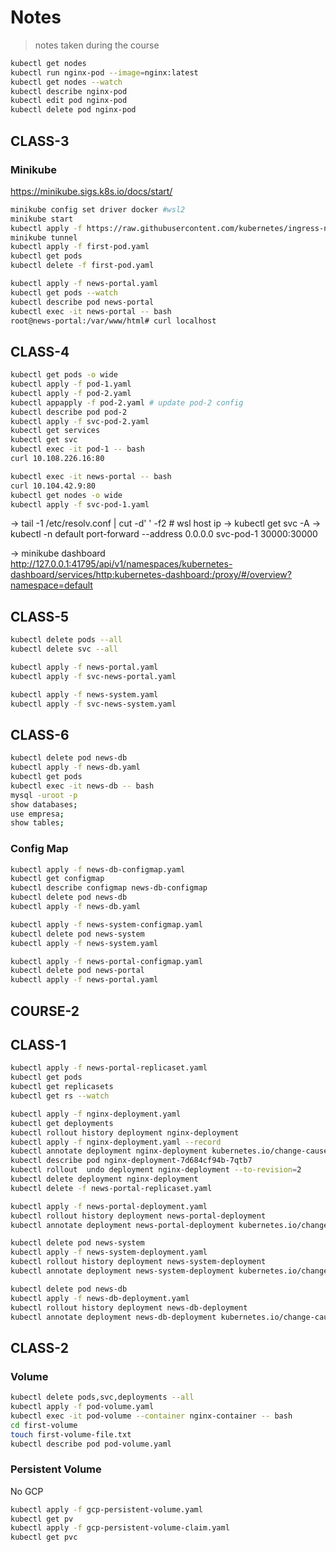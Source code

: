 # Notes

> notes taken during the course

<!-- https://gitignore.io -->
<!-- https://github.com/github/gitignore -->

```sh
kubectl get nodes
kubectl run nginx-pod --image=nginx:latest
kubectl get nodes --watch
kubectl describe nginx-pod
kubectl edit pod nginx-pod
kubectl delete pod nginx-pod
```

## CLASS-3

### Minikube

https://minikube.sigs.k8s.io/docs/start/

```sh
minikube config set driver docker #wsl2
minikube start
kubectl apply -f https://raw.githubusercontent.com/kubernetes/ingress-nginx/controller-v0.44.0/deploy/static/provider/cloud/deploy.yaml
minikube tunnel
kubectl apply -f first-pod.yaml
kubectl get pods
kubectl delete -f first-pod.yaml
```

```sh
kubectl apply -f news-portal.yaml
kubectl get pods --watch
kubectl describe pod news-portal
kubectl exec -it news-portal -- bash
root@news-portal:/var/www/html# curl localhost
```

## CLASS-4

```sh
kubectl get pods -o wide
kubectl apply -f pod-1.yaml
kubectl apply -f pod-2.yaml
kubectl appapply -f pod-2.yaml # update pod-2 config
kubectl describe pod pod-2
kubectl apply -f svc-pod-2.yaml
kubectl get services
kubectl get svc
kubectl exec -it pod-1 -- bash
curl 10.108.226.16:80
```

```sh
kubectl exec -it news-portal -- bash
curl 10.104.42.9:80
kubectl get nodes -o wide
kubectl apply -f svc-pod-1.yaml
```

-> tail -1 /etc/resolv.conf | cut -d' ' -f2 # wsl host ip
-> kubectl get svc -A
-> kubectl -n default port-forward --address 0.0.0.0 svc-pod-1 30000:30000

-> minikube dashboard
http://127.0.0.1:41795/api/v1/namespaces/kubernetes-dashboard/services/http:kubernetes-dashboard:/proxy/#/overview?namespace=default

## CLASS-5

```sh
kubectl delete pods --all
kubectl delete svc --all
```

```sh
kubectl apply -f news-portal.yaml
kubectl apply -f svc-news-portal.yaml
```

```sh
kubectl apply -f news-system.yaml
kubectl apply -f svc-news-system.yaml
```

## CLASS-6

```sh
kubectl delete pod news-db
kubectl apply -f news-db.yaml
kubectl get pods
kubectl exec -it news-db -- bash
mysql -uroot -p
show databases;
use empresa;
show tables;
```

### Config Map

```sh
kubectl apply -f news-db-configmap.yaml
kubectl get configmap
kubectl describe configmap news-db-configmap
kubectl delete pod news-db
kubectl apply -f news-db.yaml
```

```sh
kubectl apply -f news-system-configmap.yaml
kubectl delete pod news-system
kubectl apply -f news-system.yaml
```

```sh
kubectl apply -f news-portal-configmap.yaml
kubectl delete pod news-portal
kubectl apply -f news-portal.yaml
```

## COURSE-2

## CLASS-1

```sh
kubectl apply -f news-portal-replicaset.yaml
kubectl get pods
kubectl get replicasets
kubectl get rs --watch
```

```sh
kubectl apply -f nginx-deployment.yaml
kubectl get deployments
kubectl rollout history deployment nginx-deployment
kubectl apply -f nginx-deployment.yaml --record
kubectl annotate deployment nginx-deployment kubernetes.io/change-cause="Set nginx with latest version"
kubectl describe pod nginx-deployment-7d684cf94b-7qtb7
kubectl rollout  undo deployment nginx-deployment --to-revision=2
kubectl delete deployment nginx-deployment
kubectl delete -f news-portal-replicaset.yaml
```

```sh
kubectl apply -f news-portal-deployment.yaml
kubectl rollout history deployment news-portal-deployment
kubectl annotate deployment news-portal-deployment kubernetes.io/change-cause="Set news portal with version 1"
```

```sh
kubectl delete pod news-system
kubectl apply -f news-system-deployment.yaml
kubectl rollout history deployment news-system-deployment
kubectl annotate deployment news-system-deployment kubernetes.io/change-cause="Set news system with version 1"
```

```sh
kubectl delete pod news-db
kubectl apply -f news-db-deployment.yaml
kubectl rollout history deployment news-db-deployment
kubectl annotate deployment news-db-deployment kubernetes.io/change-cause="Set news db with version 1"
```

## CLASS-2

### Volume

```sh
kubectl delete pods,svc,deployments --all
kubectl apply -f pod-volume.yaml
kubectl exec -it pod-volume --container nginx-container -- bash
cd first-volume
touch first-volume-file.txt
kubectl describe pod pod-volume.yaml
```

### Persistent Volume

No GCP

```sh
kubectl apply -f gcp-persistent-volume.yaml
kubectl get pv
kubectl apply -f gcp-persistent-volume-claim.yaml
kubectl get pvc
```
